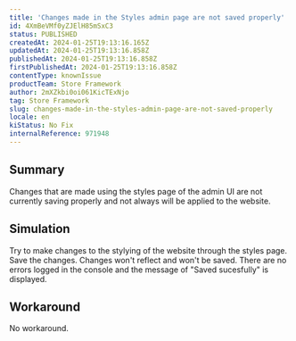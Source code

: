 ```yaml
---
title: 'Changes made in the Styles admin page are not saved properly'
id: 4XmBeVMf0yZJElH85mSxC3
status: PUBLISHED
createdAt: 2024-01-25T19:13:16.165Z
updatedAt: 2024-01-25T19:13:16.858Z
publishedAt: 2024-01-25T19:13:16.858Z
firstPublishedAt: 2024-01-25T19:13:16.858Z
contentType: knownIssue
productTeam: Store Framework
author: 2mXZkbi0oi061KicTExNjo
tag: Store Framework
slug: changes-made-in-the-styles-admin-page-are-not-saved-properly
locale: en
kiStatus: No Fix
internalReference: 971948
---
```


## Summary


Changes that are made using the styles page of the admin UI are not currently saving properly and not always will be applied to the website.


##

## Simulation


Try to make changes to the stylying of the website through the styles page.
Save the changes.
Changes won't reflect and won't be saved.
There are no errors logged in the console and the message of "Saved sucesfully" is displayed.


##

## Workaround


No workaround.






